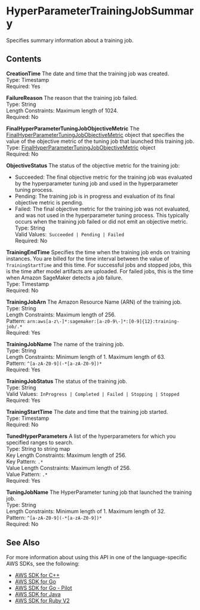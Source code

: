 # HyperParameterTrainingJobSummary<a name="API_HyperParameterTrainingJobSummary"></a>

Specifies summary information about a training job\.

## Contents<a name="API_HyperParameterTrainingJobSummary_Contents"></a>

 **CreationTime**   <a name="SageMaker-Type-HyperParameterTrainingJobSummary-CreationTime"></a>
The date and time that the training job was created\.  
Type: Timestamp  
Required: Yes

 **FailureReason**   <a name="SageMaker-Type-HyperParameterTrainingJobSummary-FailureReason"></a>
The reason that the training job failed\.   
Type: String  
Length Constraints: Maximum length of 1024\.  
Required: No

 **FinalHyperParameterTuningJobObjectiveMetric**   <a name="SageMaker-Type-HyperParameterTrainingJobSummary-FinalHyperParameterTuningJobObjectiveMetric"></a>
The [FinalHyperParameterTuningJobObjectiveMetric](API_FinalHyperParameterTuningJobObjectiveMetric.md) object that specifies the value of the objective metric of the tuning job that launched this training job\.  
Type: [FinalHyperParameterTuningJobObjectiveMetric](API_FinalHyperParameterTuningJobObjectiveMetric.md) object  
Required: No

 **ObjectiveStatus**   <a name="SageMaker-Type-HyperParameterTrainingJobSummary-ObjectiveStatus"></a>
The status of the objective metric for the training job:  
+ Succeeded: The final objective metric for the training job was evaluated by the hyperparameter tuning job and used in the hyperparameter tuning process\.
+ Pending: The training job is in progress and evaluation of its final objective metric is pending\.
+ Failed: The final objective metric for the training job was not evaluated, and was not used in the hyperparameter tuning process\. This typically occurs when the training job failed or did not emit an objective metric\.
Type: String  
Valid Values:` Succeeded | Pending | Failed`   
Required: No

 **TrainingEndTime**   <a name="SageMaker-Type-HyperParameterTrainingJobSummary-TrainingEndTime"></a>
Specifies the time when the training job ends on training instances\. You are billed for the time interval between the value of `TrainingStartTime` and this time\. For successful jobs and stopped jobs, this is the time after model artifacts are uploaded\. For failed jobs, this is the time when Amazon SageMaker detects a job failure\.  
Type: Timestamp  
Required: No

 **TrainingJobArn**   <a name="SageMaker-Type-HyperParameterTrainingJobSummary-TrainingJobArn"></a>
The Amazon Resource Name \(ARN\) of the training job\.  
Type: String  
Length Constraints: Maximum length of 256\.  
Pattern: `arn:aws[a-z\-]*:sagemaker:[a-z0-9\-]*:[0-9]{12}:training-job/.*`   
Required: Yes

 **TrainingJobName**   <a name="SageMaker-Type-HyperParameterTrainingJobSummary-TrainingJobName"></a>
The name of the training job\.  
Type: String  
Length Constraints: Minimum length of 1\. Maximum length of 63\.  
Pattern: `^[a-zA-Z0-9](-*[a-zA-Z0-9])*`   
Required: Yes

 **TrainingJobStatus**   <a name="SageMaker-Type-HyperParameterTrainingJobSummary-TrainingJobStatus"></a>
The status of the training job\.  
Type: String  
Valid Values:` InProgress | Completed | Failed | Stopping | Stopped`   
Required: Yes

 **TrainingStartTime**   <a name="SageMaker-Type-HyperParameterTrainingJobSummary-TrainingStartTime"></a>
The date and time that the training job started\.  
Type: Timestamp  
Required: No

 **TunedHyperParameters**   <a name="SageMaker-Type-HyperParameterTrainingJobSummary-TunedHyperParameters"></a>
A list of the hyperparameters for which you specified ranges to search\.  
Type: String to string map  
Key Length Constraints: Maximum length of 256\.  
Key Pattern: `.*`   
Value Length Constraints: Maximum length of 256\.  
Value Pattern: `.*`   
Required: Yes

 **TuningJobName**   <a name="SageMaker-Type-HyperParameterTrainingJobSummary-TuningJobName"></a>
The HyperParameter tuning job that launched the training job\.  
Type: String  
Length Constraints: Minimum length of 1\. Maximum length of 32\.  
Pattern: `^[a-zA-Z0-9](-*[a-zA-Z0-9])*`   
Required: No

## See Also<a name="API_HyperParameterTrainingJobSummary_SeeAlso"></a>

For more information about using this API in one of the language\-specific AWS SDKs, see the following:
+  [AWS SDK for C\+\+](https://docs.aws.amazon.com/goto/SdkForCpp/sagemaker-2017-07-24/HyperParameterTrainingJobSummary) 
+  [AWS SDK for Go](https://docs.aws.amazon.com/goto/SdkForGoV1/sagemaker-2017-07-24/HyperParameterTrainingJobSummary) 
+  [AWS SDK for Go \- Pilot](https://docs.aws.amazon.com/goto/SdkForGoPilot/sagemaker-2017-07-24/HyperParameterTrainingJobSummary) 
+  [AWS SDK for Java](https://docs.aws.amazon.com/goto/SdkForJava/sagemaker-2017-07-24/HyperParameterTrainingJobSummary) 
+  [AWS SDK for Ruby V2](https://docs.aws.amazon.com/goto/SdkForRubyV2/sagemaker-2017-07-24/HyperParameterTrainingJobSummary) 